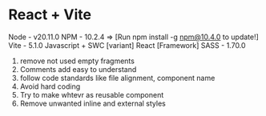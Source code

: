 # React + Vite

Node - v20.11.0
NPM - 10.2.4 => [Run npm install -g npm@10.4.0 to update!]
Vite - 5.1.0
Javascript + SWC [variant]
React [Framework]
SASS - 1.70.0

1. remove not used empty fragments
2. Comments add easy to understand
3. follow code standards like file alignment, component name
4. Avoid hard coding
5. Try to make whtevr as reusable component
6. Remove unwanted inline and external styles
